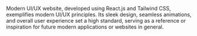  Modern UI/UX website, developed using React.js and Tailwind CSS, exemplifies modern UI/UX principles.
 Its sleek design, seamless animations, and overall user experience set a high standard, serving as a reference or inspiration for future modern applications or websites in general.
